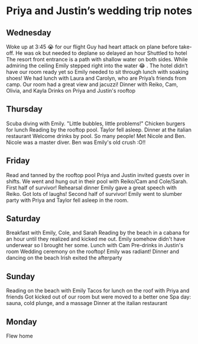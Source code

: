 # Priya and Justin’s wedding trip notes

## Wednesday
Woke up at 3:45 😭 for our flight
Guy had heart attack on plane before take-off. He was ok but needed to deplane so delayed an hour
Shuttled to hotel
The resort front entrance is a path with shallow water on both sides. While admiring the ceiling Emily stepped right into the water 😂 . The hotel didn’t have our room ready yet so Emily needed to sit through lunch with soaking shoes! We had lunch with Laura and Carolyn, who are Priya’s friends from camp. 
Our room had a great view and jacuzzi!
Dinner with Reiko, Cam, Olivia, and Kayla
Drinks on Priya and Justin's rooftop

## Thursday
Scuba diving with Emily. "Little bubbles, little problems!"
Chicken burgers for lunch
Reading by the rooftop pool. Taylor fell asleep.
Dinner at the italian restaurant
Welcome drinks by pool. So many people! Met Nicole and Ben. Nicole was a master diver. Ben was Emily's old crush :O!!

## Friday
Read and tanned by the rooftop pool
Priya and Justin invited guests over in shifts. We went and hung out in their pool with Reiko/Cam and Cole/Sarah.
First half of survivor!
Rehearsal dinner
Emily gave a great speech with Reiko. Got lots of laughs!
Second half of survivor!
Emily went to slumber party with Priya and Taylor fell asleep in the room.

## Saturday
Breakfast with Emily, Cole, and Sarah
Reading by the beach in a cabana for an hour until they realized and kicked me out.
Emily somehow didn't have underwear so I brought her some.
Lunch with Cam
Pre-drinks in Justin's room
Wedding ceremony on the rooftop! Emily was radiant!
Dinner and dancing on the beach
Irish exited the afterparty

## Sunday
Reading on the beach with Emily
Tacos for lunch on the roof with Priya and friends
Got kicked out of our room but were moved to a better one
Spa day: sauna, cold plunge, and a massage
Dinner at the italian restaurant

## Monday
Flew home
